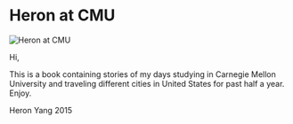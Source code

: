 Heron at CMU
=======

![Heron at CMU](../images/cover.jpg)

Hi,

This is a book containing stories of my days studying in Carnegie Mellon University and traveling different cities in United States for past half a year. Enjoy.

Heron Yang
2015
